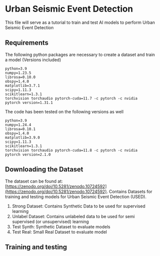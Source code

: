 # Urban Seismic Event Detection

This file will serve as a tutorial to train and test AI models to perform Urban Seismic Event Detection 

## Requirements
The following python packages are necessary to create a dataset and train a model (Versions included)
```
python=3.9
numpy=1.23.5
librosa=0.10.0
obspy=1.4.0
matplotlib=3.7.1
scipy=1.11.3
scikitlearn=1.3.1
torchvision torchaudio pytorch-cuda=11.7 -c pytorch -c nvidia
pytorch version=1.31.1
```
The code has been tested on the following versions as well
```
python=3.9
numpy=1.24.4
librosa=0.10.1
obspy=1.4.0
matplotlib=3.9.0
scipy=1.11.3
scikitlearn=1.3.1
torchvision torchaudio pytorch-cuda=11.8 -c pytorch -c nvidia
pytorch version=2.1.0
```
## Downloading the Dataset

The dataset can be found at: [https://zenodo.org/doi/10.5281/zenodo.10724592](https://zenodo.org/doi/10.5281/zenodo.10724592). 
Contains Datasets for training and testing models for Urban Seismic Event Detection (USED).

1. Strong Dataset: Contains Synthetic Data to be used for supervised learning
2. Unlabel Dataset: Contains unlabeled data to be used for semi supervised (or unsupervised) learning
3. Test Synth: Synthetic Dataset to evaluate models
4. Test Real: Small Real Dataset to evaluate model

## Training and testing 

